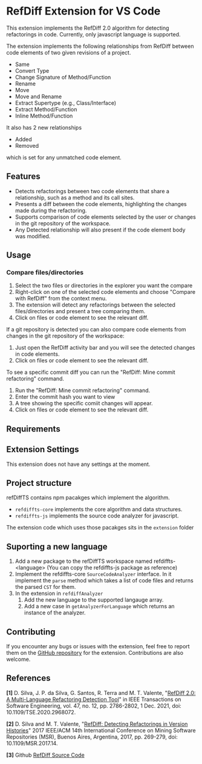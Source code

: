 # RefDiff Extension for VS Code

This extension implements the RefDiff 2.0 algorithm for detecting refactorings in code.
Currently, only javascript language is supported.

The extension implements the following relationships from RefDiff between code elements of two given revisions of a project.

* Same
* Convert Type
* Change Signature of Method/Function
* Rename
* Move
* Move and Rename
* Extract Supertype (e.g., Class/Interface)
* Extract Method/Function
* Inline Method/Function

It also has 2 new relationships

* Added
* Removed

which is set for any unmatched code element.

## Features

* Detects refactorings between two code elements that share a relationship, such as a method and its call sites.
* Presents a diff between the code elements, highlighting the changes made during the refactoring.
* Supports comparison of code elements selected by the user or changes in the git repository of the workspace.
* Any Detected relationship will also present if the code element body was modified.

## Usage

### Compare files/directories

1. Select the two files or directories in the explorer you want the compare
2. Right-click on one of the selected code elements and choose "Compare with RefDiff" from the context menu.
3. The extension will detect any refactorings between the selected files/directories and present a tree comparing them.
4. Click on files or code element to see the relevant diff.

If a git repository is detected you can also compare code elements from changes in the git repository of the workspace:

1. Just open the RefDiff activity bar and you will see the detected changes in code elements.
2. Click on files or code element to see the relevant diff.

To see a specific commit diff you can run the "RefDiff: Mine commit refactoring" command.

1. Run the "RefDiff: Mine commit refactoring" command.
2. Enter the commit hash you want to view
3. A tree showing the specific comiit changes will appear.
4. Click on files or code element to see the relevant diff.

## Requirements

## Extension Settings

This extension does not have any settings at the moment.

## Project structure

refDiffTS contains npm pacakges which implement the algorithm.

* `refdiffts-core` implements the core algorithm and data structures.
* `refdiffts-js` implements the source code analyzer for javascript.

The extension code which uses those pacakges sits in the `extension` folder

## Suporting a new language

1. Add a new package to the refDiffTS workspace named refdiffts-\<language\> (You can copy the refdiffts-js package as reference)
2. Implement the refdiffts-core `SourceCodeAnalyzer` interface.
In it implement the `parse` method which takes a list of code files and returns the parsed `CST` for them.
3. In the extension in `refdiffAnalyzer`
    1. Add the new language to the supported langauge array.
    2. Add a new case in `getAnalyzerForLanguage` which returns an instance of the analyzer.

## Contributing

If you encounter any bugs or issues with the extension, feel free to report them on the [GitHub repository](https://github.com/<your-username>/<your-repository>) for the extension. Contributions are also welcome.

## References

**[1]** D. Silva, J. P. da Silva, G. Santos, R. Terra and M. T. Valente, "[RefDiff 2.0: A Multi-Language Refactoring Detection Tool](http://dx.doi.org/10.1109/tse.2020.2968072)" in IEEE Transactions on Software Engineering, vol. 47, no. 12, pp. 2786-2802, 1 Dec. 2021, doi: 10.1109/TSE.2020.2968072.

**[2]** D. Silva and M. T. Valente, "[RefDiff: Detecting Refactorings in Version Histories](http://dx.doi.org/10.1109/msr.2017.14)" 2017 IEEE/ACM 14th International Conference on Mining Software Repositories (MSR), Buenos Aires, Argentina, 2017, pp. 269-279, doi: 10.1109/MSR.2017.14.

**[3]** Github [RefDiff Source Code](https://github.com/aserg-ufmg/RefDiff)